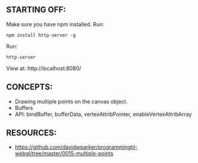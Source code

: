 ## STARTING OFF:

Make sure you have npm installed.
Run:
```
npm install http-server -g
```

Run:
```
http-server
```

View at: http://localhost:8080/

## CONCEPTS:

* Drawing multiple points on the canvas object.
* Buffers
* API: bindBuffer, bufferData, vertexAttribPointer, enableVertexAttribArray

## RESOURCES:

* https://github.com/davidwparker/programmingtil-webgl/tree/master/0015-multiple-points
